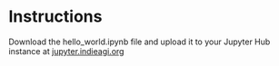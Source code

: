 # Instructions
Download the hello_world.ipynb file and upload it to your Jupyter Hub instance at [jupyter.indieagi.org](jupyter.indieagi.org)
